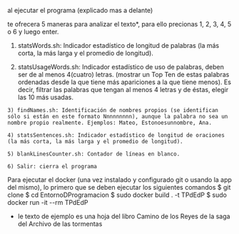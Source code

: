 al ejecutar el programa (explicado mas a delante)

te ofrecera 5 maneras para analizar el texto*, para ello precionas 1, 2, 3, 4, 5 o 6 y luego enter. 

   1) statsWords.sh: Indicador estadístico de longitud de palabras (la más corta, la más larga y el promedio de longitud).

   2) statsUsageWords.sh: Indicador estadístico de uso de palabras, deben ser de al menos 4(cuatro) letras. (mostrar un Top Ten de estas palabras ordenadas desde la que tiene más apariciones a la que tiene menos). Es decir, filtrar las palabras que tengan al menos 4 letras y de éstas, elegir las 10 más usadas.

    3) findNames.sh: Identificación de nombres propios (se identifican sólo si están en este formato Nnnnnnnnn), aunque la palabra no sea un nombre propio realmente. Ejemplos: Mateo, Estonoesunnombre, Ana.

    4) statsSentences.sh: Indicador estadístico de longitud de oraciones (la más corta, la más larga y el promedio de longitud).

    5) blankLinesCounter.sh: Contador de líneas en blanco.

    6) Salir: cierra el programa 

Para ejecutar el docker (una vez instalado y configurado git o usando la app del mismo), lo primero que se deben ejecutar los siguientes comandos
	$ git clone 
	$ cd EntornoDProgramacion 
	$ sudo docker build . -t TPdEdP 
	$ sudo docker run -it --rm TPdEdP
	

* le texto de ejemplo es una hoja del libro Camino de los Reyes de la saga del Archivo de las tormentas 
        

